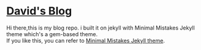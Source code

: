 # [David's Blog](https://davidlee1818.github.io/)

Hi there,this is my blog repo. i built it on jekyll with Minimal Mistakes Jekyll theme which's a gem-based theme.  <br />
If you like this, you can refer to [Minimal Mistakes Jekyll theme](https://mmistakes.github.io/minimal-mistakes/).
